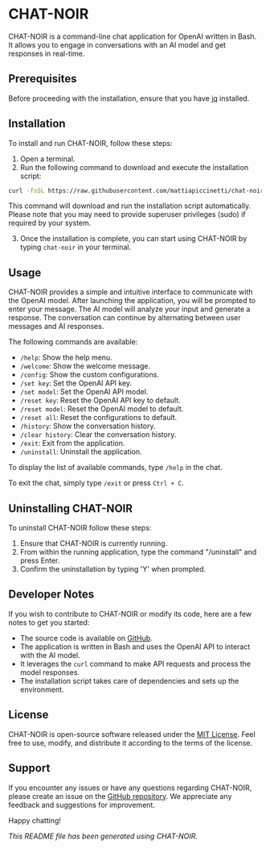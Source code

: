 # CHAT-NOIR

CHAT-NOIR is a command-line chat application for OpenAI written in Bash. It allows you to engage in conversations with an AI model and get responses in real-time.


## Prerequisites

Before proceeding with the installation, ensure that you have [jq](https://jqlang.github.io/jq/) installed.

## Installation

To install and run CHAT-NOIR, follow these steps:

1. Open a terminal.
2. Run the following command to download and execute the installation script:

```bash
curl -fsSL https://raw.githubusercontent.com/mattiapiccinetti/chat-noir/main/install.sh | sh
```

This command will download and run the installation script automatically. Please note that you may need to provide superuser privileges (sudo) if required by your system.

3. Once the installation is complete, you can start using CHAT-NOIR by typing `chat-noir` in your terminal.

## Usage

CHAT-NOIR provides a simple and intuitive interface to communicate with the OpenAI model. After launching the application, you will be prompted to enter your message. The AI model will analyze your input and generate a response. The conversation can continue by alternating between user messages and AI responses.

The following commands are available:
- `/help`: Show the help menu.
- `/welcome`: Show the welcome message.
- `/config`: Show the custom configurations.
- `/set key`: Set the OpenAI API key.
- `/set model`: Set the OpenAI API model.
- `/reset key`: Reset the OpenAI API key to default.
- `/reset model`: Reset the OpenAI model to default.
- `/reset all`: Reset the configurations to default.
- `/history`: Show the conversation history.
- `/clear history`: Clear the conversation history.
- `/exit`: Exit from the application.
- `/uninstall`: Uninstall the application.

To display the list of available commands, type `/help` in the chat.

To exit the chat, simply type `/exit` or press `Ctrl + C`.

## Uninstalling CHAT-NOIR

To uninstall CHAT-NOIR follow these steps:

1. Ensure that CHAT-NOIR is currently running.
2. From within the running application, type the command "/uninstall" and press Enter.
3. Confirm the uninstallation by typing 'Y' when prompted.

## Developer Notes

If you wish to contribute to CHAT-NOIR or modify its code, here are a few notes to get you started:

- The source code is available on [GitHub](https://github.com/mattiapiccinetti/chat-noir).
- The application is written in Bash and uses the OpenAI API to interact with the AI model.
- It leverages the `curl` command to make API requests and process the model responses.
- The installation script takes care of dependencies and sets up the environment.

## License

CHAT-NOIR is open-source software released under the [MIT License](https://github.com/mattiapiccinetti/chat-noir/blob/main/LICENSE). Feel free to use, modify, and distribute it according to the terms of the license.

## Support

If you encounter any issues or have any questions regarding CHAT-NOIR, please create an issue on the [GitHub repository](https://github.com/mattiapiccinetti/chat-noir/issues). We appreciate any feedback and suggestions for improvement.

Happy chatting!


_This README file has been generated using CHAT-NOIR._